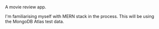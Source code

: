 A movie review app. 

I'm familiarising myself with MERN stack in the process.
This will be using the MongoDB Atlas test data.